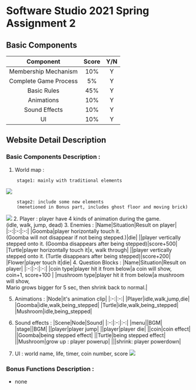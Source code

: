 # Software Studio 2021 Spring Assignment 2

## Basic Components
|Component|Score|Y/N|
|:-:|:-:|:-:|
|Membership Mechanism|10%|Y|
|Complete Game Process|5%|Y|
|Basic Rules|45%|Y|
|Animations|10%|Y|
|Sound Effects|10%|Y|
|UI|10%|Y|

## Website Detail Description

### Basic Components Description : 
1. World map : 
    
``` 
    stage1: mainly with traditional elements 
```
    
![](https://i.imgur.com/erfNUyU.png)
    
``` 
    stage2: include some new elements
    (menetioned in Bonus part, includes ghost floor and moving brick)
```
![](https://i.imgur.com/lIkT6Aj.png)
2. Player : 
    player have 4 kinds of animation during the game.\
    (idle, walk, jump, dead)
3. Enemies : 
    |Name|Situation|Result on player|
    |:-:|:-:|:-:|
    |Goomba|player horizontally touch it. <br> (Goomba will not disappear if not being stepped.)|die|
    ||player vertically stepped onto it. (Goomba disappears after being stepped)|score+500|
    |Turtle|player  horizontally touch it|x, walk through|
    ||player vertically stepped onto it. (Turtle disappears after being stepped)|score+200|
    |Flower|player touch it|die|
4. Question Blocks : 
    |Name|Situation|Result on player|
    |:-:|:-:|:-:|
    |coin type|player hit it from below|a coin will show, <br> coin+1, score+100 |
    |mushroom type|player hit it from below|a mushroom will show, <br>Mario grows bigger for 5 sec, then shrink back to normal.|
    
5. Animations : 
    |Node|it's animation clip|
    |:-:|:-:|
    |Player|idle,walk,jump,die|
    |Goomba|idle,walk,being_stepped|
    |Turtle|idle,walk,being_stepped|
    |Mushroom|idle,being_stepped|
    
6. Sound effects : 
    |Scene|Node|Sound|
    |:-:|:-:|:-:|
    |menu||BGM|
    |stage||BGM|
    ||player|player jump|
    ||player|player die|
    ||coin|coin effect|
    ||Goomba|being stepped effect|
    ||Turtle|being stepped effect|
    ||Mushroom|grow up : player powerup|
    |||shrink: player powerdown|
    
7. UI : 
    world name, life, timer, coin number, score
    ![](https://i.imgur.com/sXqZMCm.png)


### Bonus Functions Description : 
- none